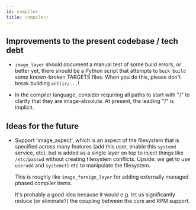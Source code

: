 ```yaml
---
id: compiler
title: compiler/
---
```


## Improvements to the present codebase / tech debt

- `image_layer` should document a manual test of some build errors, or
  better yet, there should be a Python script that attempts to `buck build`
  some known-broken TARGETS files.  When you do this, please don't break
  building `antlir/...`!

- In the compiler language, consider requiring all paths to start with "/"
  to clarify that they are image-absolute.  At present, the leading "/" is
  implicit.

## Ideas for the future

- Support 'image_aspect', which is an aspect of the filesystem that is
  specified across many features (add this user, enable this `systemd`
  service, etc), but is added as a single layer on top to inject things like
  `/etc/passwd` without creating filesystem conflicts.  Upside: we get to
  use `useradd` and `systemctl` etc to manipulate the filesystem.

  This is roughly like `image_foreign_layer` for adding externally managed
  phased compiler items.

  It's probably a good idea because it would e.g. let us significantly
  reduce (or eliminate?) the coupling between the core and RPM support.
